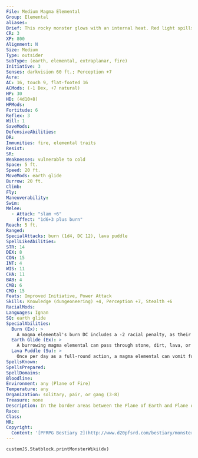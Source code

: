 ```yaml
---
File: Medium Magma Elemental
Group: Elemental
aliases: 
Brief: This rocky monster glows with an internal heat. Red light spills from its eyes and mouth, as well as fractures in its outer surface.
CR: 3
XP: 800
Alignment: N
Size: Medium
Type: outsider
SubType: (earth, elemental, extraplanar, fire)
Initiative: 3
Senses: darkvision 60 ft.; Perception +7
Aura: 
AC: 16, touch 9, flat-footed 16
ACMods: (-1 Dex, +7 natural)
HP: 30
HD: (4d10+8)
HPMods: 
Fortitude: 6
Reflex: 3
Will: 1
SaveMods: 
DefensiveAbilities: 
DR: 
Immunities: fire, elemental traits
Resist: 
SR: 
Weaknesses: vulnerable to cold
Space: 5 ft.
Speed: 20 ft.
MoveMods: earth glide
Burrow: 20 ft.
Climb: 
Fly: 
Maneuverability: 
Swim: 
Melee: 
  - Attack: "slam +6"
    Effect: "1d6+3 plus burn"
Reach: 5 ft.
Ranged: 
SpecialAttacks: burn (1d4, DC 12), lava puddle
SpellLikeAbilities: 
STR: 14
DEX: 8
CON: 15
INT: 4
WIS: 11
CHA: 11
BAB: 4
CMB: 6
CMD: 15
Feats: Improved Initiative, Power Attack
Skills: Knowledge (dungeoneering) +4, Perception +7, Stealth +6
RacialMods: 
Languages: Ignan
SQ: earth glide
SpecialAbilities:
  Burn (Ex): >
    A magma elemental's burn DC includes a -2 racial penalty, as their fires don't burn quite as hot as true elemental flames.
  Earth Glide (Ex): >
    A burrowing magma elemental can pass through stone, dirt, lava, or almost any other sort of earth except metal as easily as a fish swims through water. Its burrowing leaves behind no tunnel or hole, nor does it create any ripple, though the area it passes through feels warm for 1 round afterward and often retains a strangely smooth texture, as if the stone had been polished. A move earth spell cast on an area containing a burrowing magma elemental flings the elemental back 30 feet, stunning the creature for 1 round unless it succeeds on a DC 15 Fortitude save.
  Lava Puddle (Su): >
    Once per day as a full-round action, a magma elemental can vomit forth a puddle of lava (Pathfinder RPG Core Rulebook 444) that fills its space to a depth of 2-3 inches and counts as difficult terrain. Any creature that moves through this puddle of lava takes 2d6 points of fire damage. This damage continues for 1d3 rounds after the creature leaves the lava pool, although then it only inflicts 1d6 points of fire damage per round. The lava puddle solidifies and is safe to touch after a number of rounds equal to the elemental's Hit Dice. At the GM's discretion, this puddle of lava could start secondary fires.
SpellsKnown: 
SpellsPrepared: 
SpellDomains: 
Bloodline: 
Environment: any (Plane of Fire)
Temperature: any
Organization: solitary, pair, or gang (3-8)
Treasure: none
Description: In the border areas between the Plane of Earth and Plane of Fire, volcanoes and continent-sized lava flows are commonplace. Elementals in this area tend to have aspects of both planes, and the typical sort is the magma elemental, an earth elemental with a core of liquid fire. Magma elementals generally have a somewhat feral or bestial appearance.
Race: 
Class: 
MR: 
Copyright:
  Content: '[PFRPG Bestiary 2](http://www.d20pfsrd.com/bestiary/monster-listings/outsiders/elemental/elemental-magma)'
---
```

```dataviewjs
customJS.Statblock.printMonsterWiki(dv)
```

